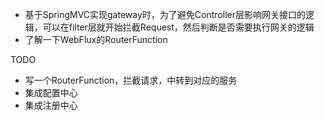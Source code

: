 * 基于SpringMVC实现gateway时，为了避免Controller层影响网关接口的逻辑，可以在filter层就开始拦截Request，然后判断是否需要执行网关的逻辑
* 了解一下WebFlux的RouterFunction

TODO
* 写一个RouterFunction，拦截请求，中转到对应的服务
* 集成配置中心
* 集成注册中心